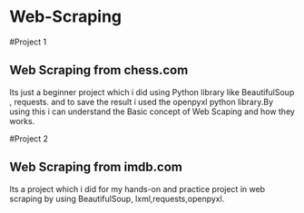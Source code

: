 # Web-Scraping
#Project 1
## Web Scraping from chess.com

  Its just a beginner project which i did using Python library like BeautifulSoup , requests. and to save the result i used the  openpyxl python library.By using this i can understand the Basic concept of Web Scaping and how they works. 

#Project 2
## Web Scraping from imdb.com
  Its a project which i did for my hands-on and practice project in web scraping by using BeautifulSoup, lxml,requests,openpyxl.
